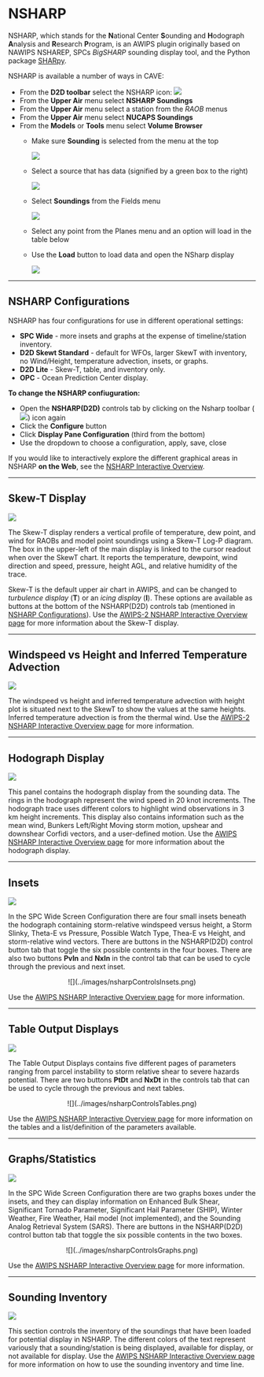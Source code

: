 # NSHARP

NSHARP, which stands for the **N**ational Center **S**ounding and **H**odograph **A**nalysis and **R**esearch **P**rogram, is an AWIPS plugin originally based on NAWIPS NSHAREP, SPCs *BigSHARP* sounding display tool, and the Python package [SHARpy](https://github.com/aeroelastics/SHARPy).

NSHARP is available a number of ways in CAVE:

   * From the **D2D toolbar** select the NSHARP icon: ![](../images/nsharpIcon.png)
   * From the **Upper Air** menu select **NSHARP Soundings**
   * From the **Upper Air** menu select a station from the _RAOB_ menus
   * From the **Upper Air** menu select **NUCAPS Soundings**
   * From the **Models** or **Tools** menu select **Volume Browser**
     - Make sure **Sounding** is selected from the menu at the top

		 ![](../images/volumeBrowserSoundingMenu.png)

     - Select a source that has data (signified by a green box to the right)

		 ![](../images/volumeBrowserSources.png)

     - Select **Soundings** from the Fields menu

		 ![](../images/volumeBroswerFields.png)

     - Select any point from the Planes menu and an option will load in the table below
     - Use the **Load** button to load data and open the NSharp display

		 ![](../images/volumeBrowserLoad.png)

---
## NSHARP Configurations

NSHARP has four configurations for use in different operational settings:

* **SPC Wide** - more insets and graphs at the expense of timeline/station inventory.
* **D2D Skewt Standard** - default for WFOs, larger SkewT with inventory, no Wind/Height, temperature advection, insets, or graphs.
* **D2D Lite** - Skew-T, table, and inventory only.
* **OPC** - Ocean Prediction Center display.

**To change the NSHARP confiuguration:**

* Open the **NSHARP(D2D)** controls tab by clicking on the Nsharp toolbar (![](../images/nsharpIcon.png)) icon again
* Click the **Configure** button
* Click **Display Pane Configuration** (third from the bottom)
* Use the dropdown to choose a configuration, apply, save, close

If you would like to interactively explore the different graphical areas in NSHARP **on the Web**, see the [NSHARP Interactive Overview](http://www.wdtd.noaa.gov/buildTraining/nsharp-interactive/interactive.html).

---
## Skew-T Display

![](../images/nsharpSkewT.png)

The Skew-T display renders a vertical profile of temperature, dew point, and wind for RAOBs and model point soundings using a Skew-T Log-P diagram. The box in the upper-left of the main display is linked to the cursor readout when over the SkewT chart.  It reports the temperature, dewpoint, wind direction and speed, pressure, height AGL, and relative humidity of the trace.

Skew-T is the default upper air chart in AWIPS, and can be changed to *turbulence display* (**T**) or an *icing display* (**I**).  These options are available as buttons at the bottom of the NSHARP(D2D) controls tab (mentioned in [NSHARP Configurations](#nsharp-configurations)).  Use the [AWIPS-2 NSHARP Interactive Overview page](http://www.wdtd.noaa.gov/buildTraining/nsharp-interactive/interactive.html) for more information about the Skew-T display.

---
## Windspeed vs Height and Inferred Temperature Advection

![](../images/nsharpWindHeightTemp.png)


The windspeed vs height and inferred temperature advection with height plot is situated next to the SkewT to show the values at the same heights. Inferred temperature advection is from the thermal wind. Use the [AWIPS-2 NSHARP Interactive Overview page](http://www.wdtd.noaa.gov/buildTraining/nsharp-interactive/interactive.html) for more information.

---
## Hodograph Display

![](../images/nsharpHodograph.png)

This panel contains the hodograph display from the sounding data. The rings in the hodograph represent the wind speed in 20 knot increments. The hodograph trace uses different colors to highlight wind observations in 3 km height increments. This display also contains information such as the mean wind, Bunkers Left/Right Moving storm motion, upshear and downshear Corfidi vectors, and a user-defined motion. Use the [AWIPS NSHARP Interactive Overview page](http://www.wdtd.noaa.gov/buildTraining/nsharp-interactive/interactive.html) for more information about the hodograph display.

---
## Insets

![](../images/nsharpInsets.png)

In the SPC Wide Screen Configuration there are four small insets beneath the hodograph containing storm-relative windspeed versus height, a Storm Slinky, Theta-E vs Pressure, Possible Watch Type, Thea-E vs Height, and storm-relative wind vectors. There are buttons in the NSHARP(D2D) control button tab that toggle the six possible contents in the four boxes. There are also two buttons **PvIn** and **NxIn** in the control tab that can be used to cycle through the previous and next inset.
<center>![](../images/nsharpControlsInsets.png)</center>

Use the [AWIPS NSHARP Interactive Overview page](http://www.wdtd.noaa.gov/buildTraining/nsharp-interactive/interactive.html) for more information.

---
## Table Output Displays

![](../images/nsharpTables.png)

The Table Output Displays contains five different pages of parameters ranging from parcel instability to storm relative shear to severe hazards potential.  There are two buttons **PtDt** and **NxDt** in the controls tab that can be used to cycle through the previous and next tables.
<center>![](../images/nsharpControlsTables.png)</center>

Use the [AWIPS NSHARP Interactive Overview page](http://www.wdtd.noaa.gov/buildTraining/nsharp-interactive/interactive.html) for more information on the tables and a list/definition of the parameters available.

---
## Graphs/Statistics

![](../images/nsharpGraphs.png)

In the SPC Wide Screen Configuration there are two graphs boxes under the insets, and they can display information on Enhanced Bulk Shear, Significant Tornado Parameter, Significant Hail Parameter (SHIP), Winter Weather, Fire Weather, Hail model (not implemented), and the Sounding Analog Retrieval System (SARS). There are buttons in the NSHARP(D2D) control button tab that toggle the six possible contents in the two boxes.
<center>![](../images/nsharpControlsGraphs.png)</center>

Use the [AWIPS NSHARP Interactive Overview page](http://www.wdtd.noaa.gov/buildTraining/nsharp-interactive/interactive.html) for more information.

---
## Sounding Inventory

![](../images/nsharpInventory.png)

This section controls the inventory of the soundings that have been loaded for potential display in NSHARP. The different colors of the text represent variously that a sounding/station is being displayed, available for display, or not available for display. Use the [AWIPS NSHARP Interactive Overview page](http://www.wdtd.noaa.gov/buildTraining/nsharp-interactive/interactive.html) for more information on how to use the sounding inventory and time line.

